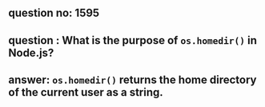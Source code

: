
      
## question no: 1595

## question : What is the purpose of `os.homedir()` in Node.js?

## answer: `os.homedir()` returns the home directory of the current user as a string.
      